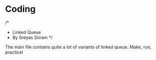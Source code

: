 # Coding
/*
 * Linked Queue
 * By Sreyas Sriram
 */
 
 The main file contains quite a lot of variants of linked queue.
 Make, run, practice!
